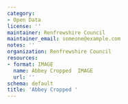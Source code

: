 ```yaml
---
category:
- Open Data
license: ''
maintainer: Renfrewshire Council
maintainer_email: someone@example.com
notes: ''
organization: Renfrewshire Council
resources:
- format: IMAGE
  name: Abbey Cropped  IMAGE
  url: ''
schema: default
title: 'Abbey Cropped '
---
```

